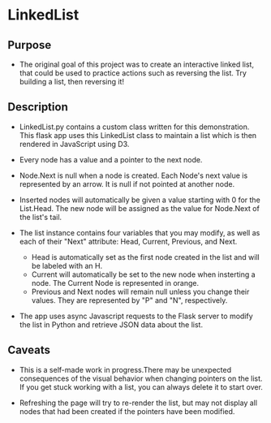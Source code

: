 # LinkedList

## Purpose

- The original goal of this project was to create an interactive linked list, that could be used to practice actions such as reversing the list. Try building a list, then reversing it!

## Description

- LinkedList.py contains a custom class written for this demonstration. This flask app uses this LinkedList class to maintain a list which is then rendered in JavaScript using D3.

- Every node has a value and a pointer to the next node.

- Node.Next is null when a node is created. Each Node's next value is represented by an arrow. It is null if not pointed at another node.

- Inserted nodes will automatically be given a value starting with 0 for the List.Head. The new node will be assigned as the value for Node.Next of the list's tail.

- The list instance contains four variables that you may modify, as well as each of their "Next" attribute: Head, Current, Previous, and Next.
	- Head is automatically set as the first node created in the list and will be labeled with an H.
	- Current will automatically be set to the new node when insterting a node. The Current Node is represented in orange.
	- Previous and Next nodes will remain null unless you change their values. They are represented by "P" and "N", respectively.

- The app uses async Javascript requests to the Flask server to modify the list in Python and retrieve JSON data about the list.

## Caveats

- This is a self-made work in progress.There may be unexpected consequences of the visual behavior when changing pointers on the list. If you get stuck working with a list, you can always delete it to start over.

- Refreshing the page will try to re-render the list, but may not display all nodes that had been created if the pointers have been modified.